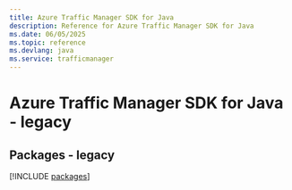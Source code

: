 ```yaml
---
title: Azure Traffic Manager SDK for Java
description: Reference for Azure Traffic Manager SDK for Java
ms.date: 06/05/2025
ms.topic: reference
ms.devlang: java
ms.service: trafficmanager
---
```

# Azure Traffic Manager SDK for Java - legacy
## Packages - legacy
[!INCLUDE [packages](traffic-manager-index.md)]